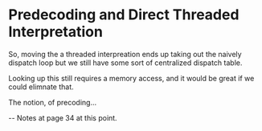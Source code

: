 # Predecoding and Direct Threaded Interpretation 

So, moving the a threaded interpreation ends up taking out the naively dispatch loop but we still have some sort of centralized dispatch table. 

Looking up this still requires a memory access, and it would be great if we could elimnate that. 

The notion, of precoding...

-- Notes at page 34 at this point. 
